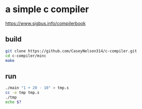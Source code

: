 # a simple c compiler

<https://www.sigbus.info/compilerbook>

## build

```sh
git clone https://github.com/CaseyNelson314/c-compiler.git
cd c-compiler/minc
make
```

## run

```sh
./main "1 + 20 - 10" > tmp.s
cc -o tmp tmp.s
./tmp
echo $?
```

